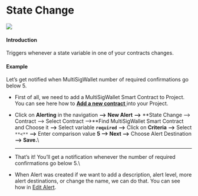 # State Change

![](<../../.gitbook/assets/State Change.gif>)

#### Introduction

Triggers whenever a state variable in one of your contracts changes.

#### Example

Let’s get notified when MultiSigWallet number of required confirmations go below 5.

*   First of all, we need to add a MultiSigWallet Smart Contract to Project. You can see here how to [**Add a new contract** ](../../monitoring/smart-contracts/)into your Project.


* Click on **Alerting** in the navigation **—>** **New Alert** **—>** **State Change —> Contract —> Select Contract —>**Find MultiSigWallet Smart Contract and Choose it **—>** Select variable **`required`** **—>** Click on **Criteria** **—>** Select `**<**` **—>** Enter comparison value **5 —> Next —>** Choose Alert Destination **—> Save.**\
  ****
* That’s it! You’ll get a notification whenever the number of required confirmations go below 5.\

* When Alert was created if we want to add a description, alert level, more alert destinations, or change the name, we can do that. You can see how in [Edit Alert](editing-an-alert.md).
